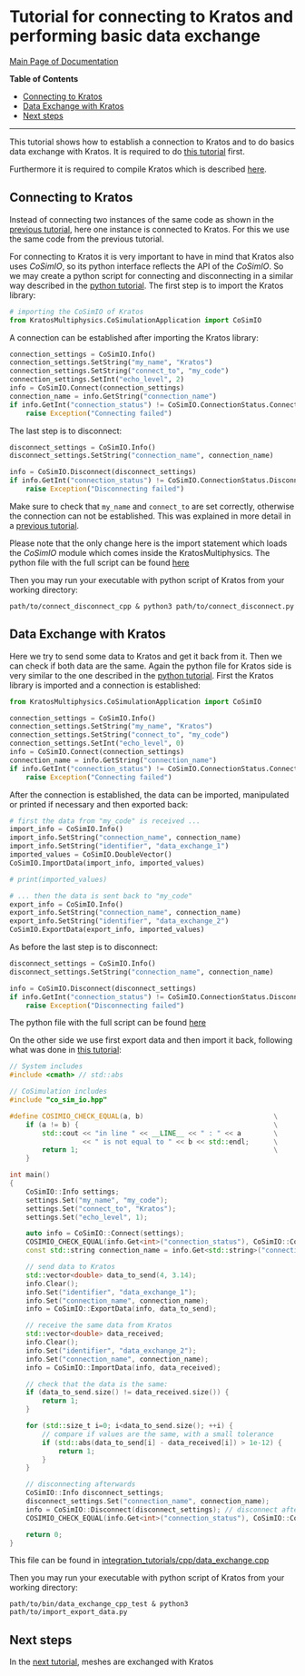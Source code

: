 # Tutorial for connecting to Kratos and performing basic data exchange

[Main Page of Documentation](https://kratosmultiphysics.github.io/CoSimIO/)

**Table of Contents**
<!-- @import "[TOC]" {cmd="toc" depthFrom=2 depthTo=6 orderedList=false} -->

<!-- code_chunk_output -->

- [Connecting to Kratos](#connecting-to-kratos)
- [Data Exchange with Kratos](#data-exchange-with-kratos)
- [Next steps](#next-steps)

<!-- /code_chunk_output -->
---

This tutorial shows how to establish a connection to Kratos and to do basics data exchange with Kratos. It is required to do [this tutorial](integration_co_sim_io.md) first.

Furthermore it is required to compile Kratos which is described [here](../../kratos_build.md).

## Connecting to Kratos
Instead of connecting two instances of the same code as shown in the [previous tutorial](integration_co_sim_io.md#connecting-and-disconnecting), here one instance is connected to Kratos.
For this we use the same code from the previous tutorial.

For connecting to Kratos it is very important to have in mind that Kratos also uses _CoSimIO_, so its python interface reflects the API of the _CoSimIO_. So we may create a python script for connecting and disconnecting in a similar way described in the [python tutorial](../python/integration_co_sim_io.md). The first step is to import the Kratos library:

```py
# importing the CoSimIO of Kratos
from KratosMultiphysics.CoSimulationApplication import CoSimIO
```

A connection can be established after importing the Kratos library:

```py
connection_settings = CoSimIO.Info()
connection_settings.SetString("my_name", "Kratos")
connection_settings.SetString("connect_to", "my_code")
connection_settings.SetInt("echo_level", 2)
info = CoSimIO.Connect(connection_settings)
connection_name = info.GetString("connection_name")
if info.GetInt("connection_status") != CoSimIO.ConnectionStatus.Connected:
    raise Exception("Connecting failed")
```

The last step is to disconnect:

```py
disconnect_settings = CoSimIO.Info()
disconnect_settings.SetString("connection_name", connection_name)

info = CoSimIO.Disconnect(disconnect_settings)
if info.GetInt("connection_status") != CoSimIO.ConnectionStatus.Disconnected:
    raise Exception("Disconnecting failed")
```

Make sure to check that `my_name` and `connect_to` are set correctly, otherwise the connection can not be established. This was explained in more detail in a [previous tutorial](integration_co_sim_io.md#connecting-and-disconnecting).

Please note that the only change here is the import statement which loads the _CoSimIO_ module which comes inside the KratosMultiphysics. The python file with the full script can be found [here](https://github.com/KratosMultiphysics/Kratos/blob/master/applications/CoSimulationApplication/tests/co_sim_io_py_exposure_aux_files/connect_disconnect.py)

Then you may run your executable with python script of Kratos from your working directory:

```shell
path/to/connect_disconnect_cpp & python3 path/to/connect_disconnect.py
```

## Data Exchange with Kratos
Here we try to send some data to Kratos and get it back from it. Then we can check if both data are the same. Again the python file for Kratos side is very similar to the one described in the [python tutorial](../python/integration_co_sim_io.md). First the Kratos library is imported and a connection is established:

```py
from KratosMultiphysics.CoSimulationApplication import CoSimIO

connection_settings = CoSimIO.Info()
connection_settings.SetString("my_name", "Kratos")
connection_settings.SetString("connect_to", "my_code")
connection_settings.SetInt("echo_level", 0)
info = CoSimIO.Connect(connection_settings)
connection_name = info.GetString("connection_name")
if info.GetInt("connection_status") != CoSimIO.ConnectionStatus.Connected:
    raise Exception("Connecting failed")
```

After the connection is established, the data can be imported, manipulated or printed if necessary and then exported back:

```py
# first the data from "my_code" is received ...
import_info = CoSimIO.Info()
import_info.SetString("connection_name", connection_name)
import_info.SetString("identifier", "data_exchange_1")
imported_values = CoSimIO.DoubleVector()
CoSimIO.ImportData(import_info, imported_values)

# print(imported_values)

# ... then the data is sent back to "my_code"
export_info = CoSimIO.Info()
export_info.SetString("connection_name", connection_name)
export_info.SetString("identifier", "data_exchange_2")
CoSimIO.ExportData(export_info, imported_values)
```

As before the last step is to disconnect:

```py
disconnect_settings = CoSimIO.Info()
disconnect_settings.SetString("connection_name", connection_name)

info = CoSimIO.Disconnect(disconnect_settings)
if info.GetInt("connection_status") != CoSimIO.ConnectionStatus.Disconnected:
    raise Exception("Disconnecting failed")
```

The python file with the full script can be found [here](https://github.com/KratosMultiphysics/Kratos/blob/master/applications/CoSimulationApplication/tests/co_sim_io_py_exposure_aux_files/import_export_data.py)

On the other side we use first export data and then import it back, following what was done in [this tutorial](integration_co_sim_io.md#data-exchange):

```c++
// System includes
#include <cmath> // std::abs

// CoSimulation includes
#include "co_sim_io.hpp"

#define COSIMIO_CHECK_EQUAL(a, b)                                \
    if (a != b) {                                                \
        std::cout << "in line " << __LINE__ << " : " << a        \
                  << " is not equal to " << b << std::endl;      \
        return 1;                                                \
    }

int main()
{
    CoSimIO::Info settings;
    settings.Set("my_name", "my_code");
    settings.Set("connect_to", "Kratos");
    settings.Set("echo_level", 1);

    auto info = CoSimIO::Connect(settings);
    COSIMIO_CHECK_EQUAL(info.Get<int>("connection_status"), CoSimIO::ConnectionStatus::Connected);
    const std::string connection_name = info.Get<std::string>("connection_name");

    // send data to Kratos
    std::vector<double> data_to_send(4, 3.14);
    info.Clear();
    info.Set("identifier", "data_exchange_1");
    info.Set("connection_name", connection_name);
    info = CoSimIO::ExportData(info, data_to_send);

    // receive the same data from Kratos
    std::vector<double> data_received;
    info.Clear();
    info.Set("identifier", "data_exchange_2");
    info.Set("connection_name", connection_name);
    info = CoSimIO::ImportData(info, data_received);

    // check that the data is the same:
    if (data_to_send.size() != data_received.size()) {
        return 1;
    }

    for (std::size_t i=0; i<data_to_send.size(); ++i) {
        // compare if values are the same, with a small tolerance
        if (std::abs(data_to_send[i] - data_received[i]) > 1e-12) {
            return 1;
        }
    }

    // disconnecting afterwards
    CoSimIO::Info disconnect_settings;
    disconnect_settings.Set("connection_name", connection_name);
    info = CoSimIO::Disconnect(disconnect_settings); // disconnect afterwards
    COSIMIO_CHECK_EQUAL(info.Get<int>("connection_status"), CoSimIO::ConnectionStatus::Disconnected);

    return 0;
}
```

This file can be found in [integration_tutorials/cpp/data_exchange.cpp](https://github.com/KratosMultiphysics/CoSimIO/blob/master/tests/integration_tutorials/cpp/data_exchange.cpp)

Then you may run your executable with python script of Kratos from your working directory:

```shell
path/to/bin/data_exchange_cpp_test & python3 path/to/import_export_data.py
```

## Next steps
In the [next tutorial](mesh_exchange_with_kratos.md), meshes are exchanged with Kratos
